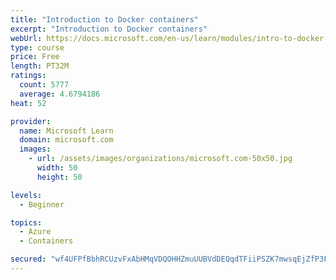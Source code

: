 ```yaml
---
title: "Introduction to Docker containers"
excerpt: "Introduction to Docker containers"
webUrl: https://docs.microsoft.com/en-us/learn/modules/intro-to-docker-containers/
type: course
price: Free
length: PT32M
ratings:
  count: 5777
  average: 4.6794186
heat: 52

provider:
  name: Microsoft Learn
  domain: microsoft.com
  images:
    - url: /assets/images/organizations/microsoft.com-50x50.jpg
      width: 50
      height: 50

levels:
  - Beginner

topics:
  - Azure
  - Containers

secured: "wf4UFPfBbhRCUzvFxAbHMqVDQOHHZmuUUBVdDEQqdTFiiPSZK7mwsqEjZfP3FnWzkcDIj5sILyze2TPF1a82/IRlN0tWBx0MTtW+zoHZWDWoZuzryHKwqQhqHa2UYQKoo/064IkQJcBtLYCHuv3WWDteBIOzusQAa5paKR03dY6vpls64d5KbyQLunEdK0X8pt4QWFoFoXyXlMeGp64Cwh14MPQSWWv29pqmq7UzzJrAaxs8b1WSfKRK+r+OP2qPC1HYvLnMxv/bj2wNavsZ92YO24dOZxXF/p1Emx7KepsW+2vx2D05YewpyX55zl3JXBjxDt7qQUrSvhKeklXaqiGO8mcTHVm/poBP4UiSC56V5ymHuHibPHoM3cjcompD9J1LSvuPD8M+19Jg4eVJlhbUm5CfdZMdOvLhGYty0P4=;HUq6DoBsTbj1YkDCwsmtgw=="
---
```


